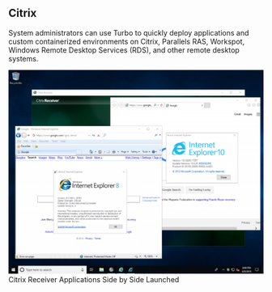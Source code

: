 ## Citrix

System administrators can use Turbo to quickly deploy applications and custom containerized environments on Citrix, Parallels RAS, Workspot, Windows Remote Desktop Services (RDS), and other remote desktop systems.

![Citrix side-by-side IE](../../images/citrix1.png)
Citrix Receiver Applications Side by Side Launched
